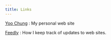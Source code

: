 ```yaml
---
title: Links
---
```


[Yoo Chung](https://chungyc.org/)
:   My personal web site

[Feedly](https://feedly.com/)
:   How I keep track of updates to web sites.

